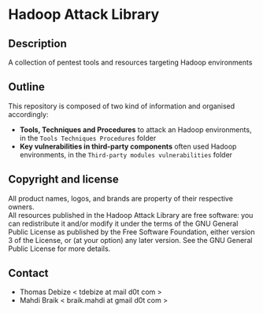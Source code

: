 Hadoop Attack Library
=====================

Description
-----------
A collection of pentest tools and resources targeting Hadoop environments

Outline
-------
This repository is composed of two kind of information and organised accordingly:
* **Tools, Techniques and Procedures** to attack an Hadoop environments, in the `Tools Techniques Procedures` folder
* **Key vulnerabilities in third-party components** often used Hadoop environments, in the `Third-party modules vulnerabilities` folder

Copyright and license
---------------------
All product names, logos, and brands are property of their respective owners.  
All resources published in the Hadoop Attack Library are free software: you can redistribute it and/or modify it under the terms of the GNU General Public License as published by the Free Software Foundation, either version 3 of the License, or (at your option) any later version.
See the GNU General Public License for more details.

Contact
-------
* Thomas Debize < tdebize at mail d0t com >
* Mahdi Braik < braik.mahdi at gmail d0t com > 